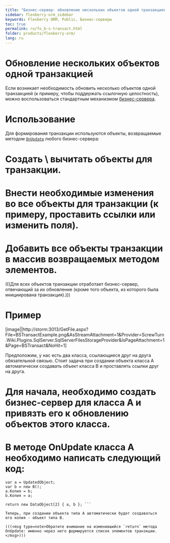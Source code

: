 ```yaml
---
title: "Бизнес-сервер: обновление нескольких объектов одной транзакцией"
sidebar: flexberry-orm_sidebar
keywords: Flexberry ORM, Public, Бизнес-серверы
toc: true
permalink: ru/fo_b-s-transact.html
folder: products/flexberry-orm/
lang: ru
---
```


# Обновление нескольких объектов одной транзакцией
Если возникает необходимость обновить несколько объектов одной транзакцией (к примеру, чтобы поддержать ссылочную целостность), можно воспользоваться стандартным механизмом [бизнес-сервера](business--servers--wrapper--business--facade.html).

# Использование
Для формирования транзакции используются объекты, возвращаемые методом [`OnUpdate`](b-s-example.html) любого бизнес-сервера:
# Создать \ вычитать объекты для транзакции.
# Внести необходимые изменения во все объекты для транзакции (к примеру, проставить ссылки или изменить поля).
# Добавить все объекты транзакции в массив возвращаемых методом элементов.

(((<msg type=Important>Для всех объектов транзакции отработает бизнес-сервер, отвечающий за их обновление (кроме того объекта, из которого была инициирована транзакция).</msg>)))

# Пример
[image||http://storm:3013/GetFile.aspx?File=BSTransactExample.png&AsStreamAttachment=1&Provider=ScrewTurn.Wiki.Plugins.SqlServer.SqlServerFilesStorageProvider&IsPageAttachment=1&Page=BSTransact&NoHit=1]

Предположим, у нас есть два класса, ссылающиеся друг на друга обязательной связью. Стоит задача при создании объекта класса A автоматически создавать объект класса В и проставлять ссылки друг на друга.

# Для начала, необходимо создать бизнес-сервер для класса A и привязть его к обновлению объектов этого класса.
# В методе OnUpdate класса A необходимо написать следующий код:

```
var a = UpdatedObject;
var b = new B();
a.Копия = b;
b.Копия = a;

return new DataObject[2] { a, b }; ```

Теперь, при создании объекта типа А автоматически будет создаваться его копия - объект типа В.

(((<msg type=note>Обратите внимание на изменившийся `return` метода OnUpdate: именно через него формируется список элементов транзкции.</msg>)))

